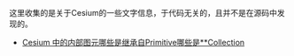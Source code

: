 这里收集的是关于Cesium的一些文字信息，于代码无关的，且并不是在源码中发现的。

- [Cesium 中的内部图元哪些是继承自Primitive哪些是**Collection](whether_from_Primitive.md)